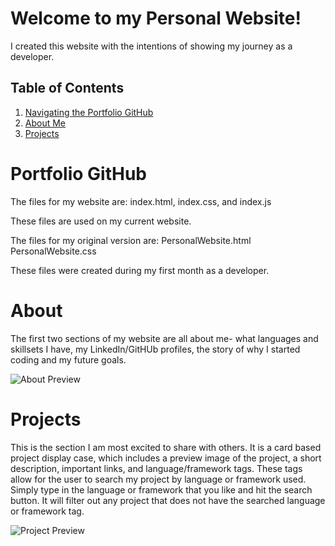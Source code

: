 # Welcome to my Personal Website!

I created this website with the intentions of showing my journey as a developer.

## Table of Contents
1. [Navigating the Portfolio GitHub](#PortfolioGitHub)
2. [About Me](#About)
3. [Projects](#Projects)

# Portfolio GitHub
The files for my website are: index.html, index.css, and index.js

These files are used on my current website.

The files for my original version are: PersonalWebsite.html PersonalWebsite.css

These files were created during my first month as a developer. 

# About
The first two sections of my website are all about me- what languages and skillsets I have, my LinkedIn/GitHUb profiles, the story of why I started coding and my future goals.

![About Preview](https://media.discordapp.net/attachments/1011310537570795581/1192094120441810965/image.png?ex=65a7d32a&is=65955e2a&hm=db19a58f0364e96020f98588ed3a6a9f0957f02148f8b85b6bc8f086a0804773&=&format=webp&quality=lossless&width=975&height=397)

# Projects
This is the section I am most excited to share with others. It is a card based project display case, which includes a preview image of the project, a short description, important links, and language/framework tags. These tags allow for the user to search my project by language or framework used. Simply type in the language or framework that you like and hit the search button. It will filter out any project that does not have the searched language or framework tag.

![Project Preview](https://media.discordapp.net/attachments/1011310537570795581/1192094120764776478/image.png?ex=65a7d32a&is=65955e2a&hm=83b38d625149325aa10b97bea5d0f110ebeabacdf36412c8617b1d96ebd511b3&=&format=webp&quality=lossless&width=826&height=397)
